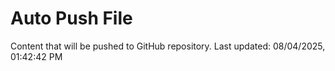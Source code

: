 # Auto Push File

Content that will be pushed to GitHub repository.
Last updated: 08/04/2025, 01:42:42 PM